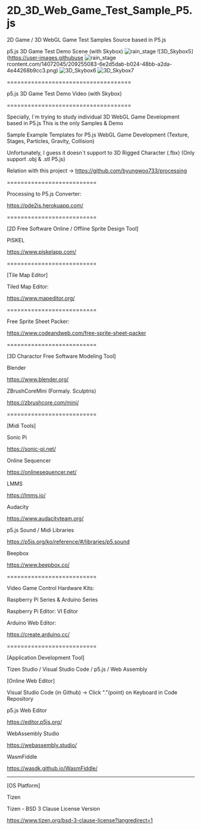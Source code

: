 # 2D_3D_Web_Game_Test_Sample_P5.js
2D Game / 3D WebGL Game Test Samples Source based in P5.js 

p5.js 3D Game Test Demo Scene (with Skybox)
![rain_stage](https://user-images.githubusercontent.com/14072045/209255229-a329a506-c90f-4498-8c06-018f6c6335c7.png)
![3D_Skybox5](https://user-images.githubuse
![rain_stage](https://user-images.githubusercontent.com/14072045/209255241-6524a595-96cf-4338-8913-d2641dc44f26.png)
rcontent.com/14072045/209255083-6e2d5dab-b024-48bb-a2da-4e44268b9cc3.png)
![3D_Skybox6](https://user-images.githubusercontent.com/14072045/209255111-f6cc078d-4e04-42ae-a856-39bbe87144de.png)
![3D_Skybox7](https://user-images.githubusercontent.com/14072045/209255159-c46e759d-584c-41fd-b8b4-3271422349a7.png)

====================================

p5.js 3D Game Test Demo Video (with Skybox)

====================================

Specially, I`m trying to study individual 3D WebGL Game Development based in P5.js
This is the only Samples & Demo

Sample Example Templates for P5.js WebGL Game Development 
(Texture, Stages, Particles, Gravity, Collision)

Unfortunately, I guess it doesn`t support to 3D Rigged Character (.fbx)
(Only support .obj & .stl P5.js)

Relation with this project -> https://github.com/byungwoo733/processing

==========================

Processing to P5.js Converter:

https://pde2js.herokuapp.com/

==========================

[2D Free Software Online / Offline Sprite Design Tool]

PISKEL

https://www.piskelapp.com/

==========================

[Tile Map Editor]

Tiled Map Editor:

https://www.mapeditor.org/

==========================

Free Sprite Sheet Packer:

https://www.codeandweb.com/free-sprite-sheet-packer

==========================

[3D Charactor Free Software Modeling Tool]

Blender

https://www.blender.org/

ZBrushCoreMini (Formaly. Sculptris)

https://zbrushcore.com/mini/

==========================

[Midi Tools]

Sonic Pi

https://sonic-pi.net/

Online Sequencer

https://onlinesequencer.net/

LMMS

https://lmms.io/

Audacity

https://www.audacityteam.org/

p5.js Sound / Midi Libraries

https://p5js.org/ko/reference/#/libraries/p5.sound

Beepbox 

https://www.beepbox.co/

==========================

Video Game Control Hardware Kits:

Raspberry Pi Series & Arduino Series

Raspberry Pi Editor: VI Editor

Arduino Web Editor:

https://create.arduino.cc/

==========================

[Application Development Tool]

Tizen Studio / Visual Studio Code / p5.js / Web Assembly

[Online Web Editor]

Visual Studio Code (in Github) -> Click "."(point) on Keyboard in Code Repository

p5.js Web Editor

https://editor.p5js.org/

WebAssembly Studio

https://webassembly.studio/

WasmFiddle

https://wasdk.github.io/WasmFiddle/

--------------------------

[OS Platform]

Tizen

Tizen - BSD 3 Clause License Version

https://www.tizen.org/bsd-3-clause-license?langredirect=1
